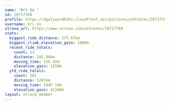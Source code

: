 ```yaml
---
name: 'Kri So '
id: 26717769
profile: https://dgalywyr863hv.cloudfront.net/pictures/athletes/26717769/7761026/14/large.jpg
username: kri-so
strava_url: https://www.strava.com/athletes/26717769
stats:
  biggest_ride_distance: 175.67km
  biggest_climb_elevation_gain: 1809m
  recent_ride_totals:
    count: 11
    distance: 245.84km
    moving_time: 13h 42m
    elevation_gain: 1259m
  ytd_ride_totals:
    count: 161
    distance: 5207km
    moving_time: 244h 14m
    elevation_gain: 41349m
layout: strava_member
--- 
```

